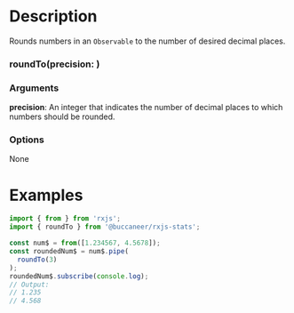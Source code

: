 # Description

Rounds numbers in an `Observable` to the number of desired decimal places.

### roundTo(precision: <Number>)

### Arguments
**precision**: An integer that indicates the number of decimal places to which numbers should be rounded. 

### Options
None

# Examples
```js
import { from } from 'rxjs';
import { roundTo } from '@buccaneer/rxjs-stats';

const num$ = from([1.234567, 4.5678]);
const roundedNum$ = num$.pipe(
  roundTo(3)
);
roundedNum$.subscribe(console.log);
// Output:
// 1.235
// 4.568
```